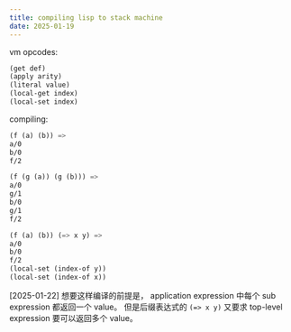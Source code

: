 ```yaml
---
title: compiling lisp to stack machine
date: 2025-01-19
---
```


vm opcodes:

```scheme
(get def)
(apply arity)
(literal value)
(local-get index)
(local-set index)
```

compiling:

```scheme
(f (a) (b)) =>
a/0
b/0
f/2

(f (g (a)) (g (b))) =>
a/0
g/1
b/0
g/1
f/2

(f (a) (b)) (=> x y) =>
a/0
b/0
f/2
(local-set (index-of y))
(local-set (index-of x))
```

[2025-01-22] 想要这样编译的前提是，
application expression 中每个 sub expression 都返回一个 value。
但是后缀表达式的 `(=> x y)` 又要求 top-level expression 要可以返回多个 value。
